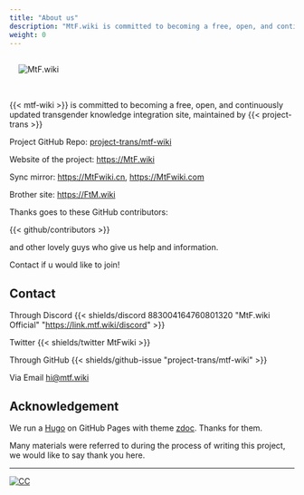 ```yaml
---
title: "About us"
description: "MtF.wiki is committed to becoming a free, open, and continuously updated transgender knowledge integration site."
weight: 0
---
```


<link rel="stylesheet" href="https://cdn.jsdelivr.net/npm/bootstrap-icons@1.5.0/font/bootstrap-icons.css">

<img src="/new/mtf-wiki-long.svg" style="background-color:none;border:none;padding:16px 16px 32px" alt="MtF.wiki"/>

{{< mtf-wiki >}} is committed to becoming a free, open, and continuously updated transgender knowledge integration site, maintained by {{< project-trans >}}

Project <i class="bi bi-github" aria-label="GitHub"></i> GitHub Repo: [project-trans/mtf-wiki](https://github.com/project-trans/MtF-wiki)

<i class="bi bi-link-45deg" aria-label="Website"></i> Website of the project: <https://MtF.wiki>

<i class="bi bi-link-45deg" aria-label="Website"></i> Sync mirror: <https://MtFwiki.cn>, <https://MtFwiki.com>

Brother site: <https://FtM.wiki>

Thanks goes to these GitHub contributors:

{{< github/contributors >}}

and other lovely guys who give us help and information.

Contact if u would like to join!

## Contact

Through Discord {{< shields/discord 883004164760801320 "MtF.wiki Official" "https://link.mtf.wiki/discord" >}}

Twitter {{< shields/twitter MtFwiki >}}

Through GitHub {{< shields/github-issue "project-trans/mtf-wiki" >}}

Via Email <hi@mtf.wiki>

## Acknowledgement

We run a [Hugo][hugo-url] on GitHub Pages with theme [zdoc][zdoc-url]. Thanks for them.

Many materials were referred to during the process of writing this project, we would like to say thank you here.

---

[![CC](https://i.creativecommons.org/l/by-sa/4.0/88x31.png)](https://creativecommons.org/licenses/by-sa/4.0)

[hugo-url]: https://github.com/gohugoio/hugo
[zdoc-url]: https://github.com/zzossig/hugo-theme-zdoc
